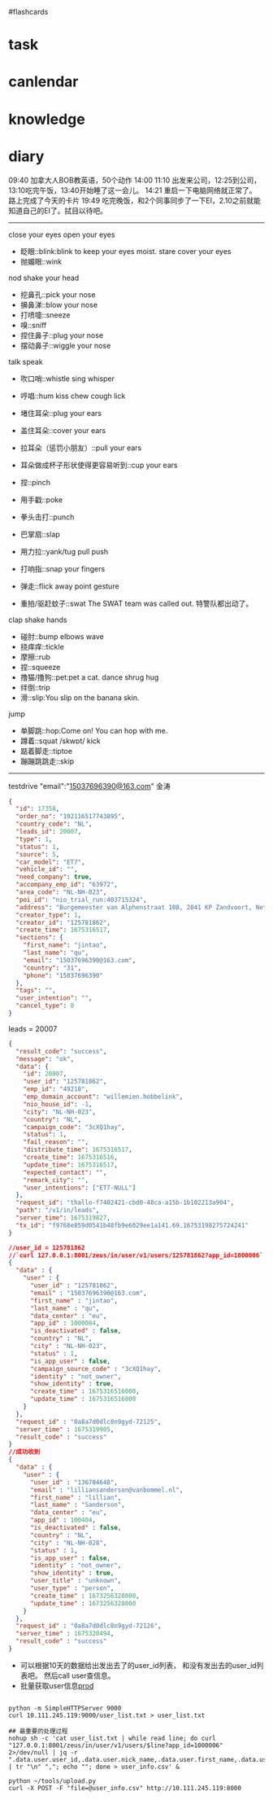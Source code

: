 #flashcards 

# task

# canlendar

# knowledge

# diary

09:40 加拿大人BOB教英语，50个动作
14:00 11:10 出发来公司，12:25到公司，13:10吃完午饭，13:40开始睡了这一会儿。
14:21 重启一下电脑网络就正常了。 路上完成了今天的卡片
19:49 吃完晚饭，和2个同事同步了一下EI，2.10之前就能知道自己的EI了。拭目以待吧。




----

close your eyes
open your eyes
- 眨眼::blink:blink to keep your eyes moist. <!--SR:!2023-02-11-12-36,6,250-->
stare
cover your eyes
- 抛媚眼::wink <!--SR:!2023-02-06-01-31,2.3,230-->

nod 
shake your head

- 挖鼻孔::pick your nose <!--SR:!2023-02-12-07-37,5.6,230-->
- 擤鼻涕::blow your nose <!--SR:!2023-02-06-12-20,1,230-->
- 打喷嚏::sneeze <!--SR:!2023-02-06-19-00,1,230-->
- 嗅::sniff <!--SR:!2023-02-11-18-03,6,250-->
- 捏住鼻子::plug your nose <!--SR:!2023-02-06-18-03,1,190-->
- 摆动鼻子::wiggle your nose <!--SR:!2023-02-07-15-00,2.1,210-->

talk
speak
- 吹口哨::whistle <!--SR:!2023-02-11-10-27,5.9,243-->
sing
whisper
- 哼唱::hum <!--SR:!2023-02-11-17-57,6,250-->
kiss
chew
cough
lick

- 堵住耳朵::plug your ears <!--SR:!2023-02-11-12-45,6,250-->
- 盖住耳朵::cover your ears <!--SR:!2023-02-11-12-31,6,250-->
- 拉耳朵（惩罚小朋友）::pull your ears <!--SR:!2023-02-11-12-19,6,250-->
- 耳朵做成杯子形状使得更容易听到::cup your ears <!--SR:!2023-02-11-12-51,6,250-->

- 捏::pinch <!--SR:!2023-02-07-13-35,2.1,210-->
- 用手戳::poke <!--SR:!2023-02-11-18-10,6,250-->
- 拳头击打::punch <!--SR:!2023-02-11-17-53,6,250-->
- 巴掌扇::slap <!--SR:!2023-02-11-12-16,6,250-->
- 用力拉::yank/tug <!--SR:!2023-02-11-07-56,4.6,230-->
pull
push
- 打响指::snap your fingers <!--SR:!2023-02-12-07-40,5.6,230-->
- 弹走::flick away <!--SR:!2023-02-06-19-05,1,230-->
point
gesture
- 重拍/驱赶蚊子::swat The SWAT team was called out. 特警队都出动了。 <!--SR:!2023-02-06-19-10,1,219-->
 <!--SR:!2023-02-03-14-08,1,230-->
clap
shake hands
- 碰肘::bump elbows <!--SR:!2023-02-06-17-52,1,190-->
wave
- 挠痒痒::tickle <!--SR:!2023-02-11-11-10,6,250-->
- 摩擦::rub <!--SR:!2023-02-11-18-59,6,250-->
- 捏::squeeze <!--SR:!2023-02-07-21-21,2.1,210-->
- 撸猫/撸狗::pet:pet a cat. <!--SR:!2023-02-11-05-15,4.5,223-->
dance
shrug
hug
- 绊倒::trip <!--SR:!2023-02-07-17-16,1,210-->
- 滑::slip:You slip on the banana skin. <!--SR:!2023-02-11-12-36,6,250-->

jump
- 单脚跳::hop:Come on! You can hop with me. <!--SR:!2023-02-06-01-18,2.3,230-->
- 蹲着::squat /skwɒt/ <!--SR:!2023-02-07-17-13,1,210-->
kick
- 踮着脚走::tiptoe <!--SR:!2023-02-11-19-03,6,250-->
- 蹦蹦跳跳走::skip <!--SR:!2023-02-11-17-58,6,250-->

---
testdrive
"email":"15037696390@163.com"  金涛

```json
{
  "id": 17358,
  "order_no": "192116517743895",
  "country_code": "NL",
  "leads_id": 20007,
  "type": 1,
  "status": 1,
  "source": 5,
  "car_model": "ET7",
  "vehicle_id": "",
  "need_company": true,
  "accompany_emp_id": "63972",
  "area_code": "NL-NH-023",
  "poi_id": "nio_trial_run:403715324",
  "address": "Burgemeester van Alphenstraat 108, 2041 KP Zandvoort, Netherlands",
  "creator_type": 1,
  "creator_id": "125781862",
  "create_time": 1675316517,
  "sections": {
    "first_name": "jintao",
    "last_name": "qu",
    "email": "15037696390@163.com",
    "country": "31",
    "phone": "15037696390"
  },
  "tags": "",
  "user_intention": "",
  "cancel_type": 0
}
```

leads = 20007
```json
{
  "result_code": "success",
  "message": "ok",
  "data": {
    "id": 20007,
    "user_id": "125781862",
    "emp_id": "49218",
    "emp_domain_account": "willemien.hobbelink",
    "nio_house_id": -1,
    "city": "NL-NH-023",
    "country": "NL",
    "campaign_code": "3cXQ1hay",
    "status": 1,
    "fail_reason": "",
    "distribute_time": 1675316517,
    "create_time": 1675316516,
    "update_time": 1675316517,
    "expected_contact": "",
    "remark_city": "",
    "user_intentions": ["ET7-NULL"]
  },
  "request_id": "thallo-f7402421-cbd0-48ca-a15b-1b102213a904",
  "path": "/v1/in/leads",
  "server_time": 1675319827,
  "tx_id": "f9768e859d0541b48fb9e6029ee1a141.69.16753198275724241"
}

//user_id = 125781862
//`curl 127.0.0.1:8001/zeus/in/user/v1/users/125781862?app_id=1000006`
{
  "data" : {
    "user" : {
      "user_id" : "125781862",
      "email" : "15037696390@163.com",
      "first_name" : "jintao",
      "last_name" : "qu",
      "data_center" : "eu",
      "app_id" : 1000084,
      "is_deactivated" : false,
      "country" : "NL",
      "city" : "NL-NH-023",
      "status" : 1,
      "is_app_user" : false,
      "campaign_source_code" : "3cXQ1hay",
      "identity" : "not_owner",
      "show_identity" : true,
      "create_time" : 1675316516000,
      "update_time" : 1675316516000
    }
  },
  "request_id" : "0a8a7d0dlc8n9gyd-72125",
  "server_time" : 1675319905,
  "result_code" : "success"
}
//成功收到
{
  "data" : {
    "user" : {
      "user_id" : "136784648",
      "email" : "lilliansanderson@vanbommel.nl",
      "first_name" : "lillian",
      "last_name" : "Sanderson",
      "data_center" : "eu",
      "app_id" : 100404,
      "is_deactivated" : false,
      "country" : "NL",
      "city" : "NL-NH-028",
      "status" : 1,
      "is_app_user" : false,
      "identity" : "not_owner",
      "show_identity" : true,
      "user_title" : "unknown",
      "user_type" : "person",
      "create_time" : 1673256328000,
      "update_time" : 1673256328000
    }
  },
  "request_id" : "0a8a7d0dlc8n9gyd-72126",
  "server_time" : 1675320494,
  "result_code" : "success"
}

```


- 可以根据10天的数据给出发出去了的user_id列表， 和没有发出去的user_id列表吧。 然后call user查信息。
- 批量获取user信息[prod](https://luban.nioint.com/#/service_management/instance/detail/1292?name=mp-user-eu-eks-prod)
```shell

python -m SimpleHTTPServer 9000
curl 10.111.245.119:9000/user_list.txt > user_list.txt

## 最重要的处理过程
nohup sh -c 'cat user_list.txt | while read line; do curl "127.0.0.1:8001/zeus/in/user/v1/users/$line?app_id=1000006" 2>/dev/null | jq -r ".data.user.user_id,.data.user.nick_name,.data.user.first_name,.data.user.last_name,.data.user.email,.data.user.country,.data.user.city,.data.user.interest_label,.data.user.app_id,.data.user.create_time,.data.user.update_time,.data.user.status" | tr "\n" ","; echo ""; done > user_info.csv' &

python ~/tools/upload.py
curl -X POST -F "file=@user_info.csv" http://10.111.245.119:8000
```
